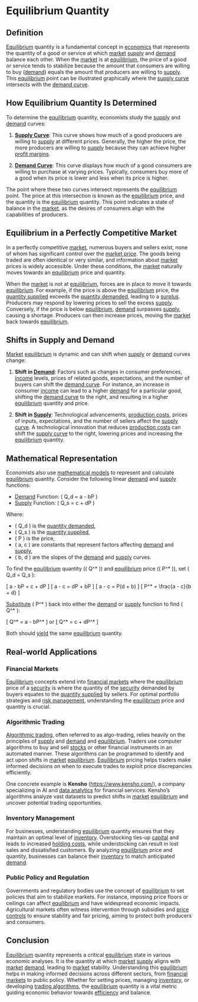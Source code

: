 # Equilibrium Quantity

## Definition

[Equilibrium](../e/equilibrium.md) quantity is a fundamental concept in [economics](../e/economics.md) that represents the quantity of a good or service at which [market](../m/market.md) [supply](../s/supply.md) and [demand](../d/demand.md) balance each other. When the [market](../m/market.md) is at [equilibrium](../e/equilibrium.md), the price of a good or service tends to stabilize because the amount that consumers are willing to buy ([demand](../d/demand.md)) equals the amount that producers are willing to [supply](../s/supply.md). This [equilibrium](../e/equilibrium.md) point can be illustrated graphically where the [supply curve](../s/supply_curve.md) intersects with the [demand curve](../d/demand_curve.md).

## How Equilibrium Quantity Is Determined

To determine the [equilibrium](../e/equilibrium.md) quantity, economists study the [supply](../s/supply.md) and [demand](../d/demand.md) curves:

1. **[Supply Curve](../s/supply_curve.md)**: This curve shows how much of a good producers are willing to [supply](../s/supply.md) at different prices. Generally, the higher the price, the more producers are willing to [supply](../s/supply.md) because they can achieve higher [profit margins](../p/profit_margins_in_trading.md).
   
2. **[Demand Curve](../d/demand_curve.md)**: This curve displays how much of a good consumers are willing to purchase at varying prices. Typically, consumers buy more of a good when its price is lower and less when its price is higher.

The point where these two curves intersect represents the [equilibrium](../e/equilibrium.md) point. The price at this intersection is known as the [equilibrium](../e/equilibrium.md) price, and the quantity is the [equilibrium](../e/equilibrium.md) quantity. This point indicates a state of balance in the [market](../m/market.md), as the desires of consumers align with the capabilities of producers.

## Equilibrium in a Perfectly Competitive Market

In a perfectly competitive [market](../m/market.md), numerous buyers and sellers exist, none of whom has significant control over the [market price](../m/market_price.md). The goods being traded are often identical or very similar, and information about [market](../m/market.md) prices is widely accessible. Under these conditions, the [market](../m/market.md) naturally moves towards an [equilibrium](../e/equilibrium.md) price and quantity.

When the [market](../m/market.md) is not at [equilibrium](../e/equilibrium.md), forces are in place to move it towards [equilibrium](../e/equilibrium.md). For example, if the price is above the [equilibrium](../e/equilibrium.md) price, the [quantity supplied](../q/quantity_supplied.md) exceeds the [quantity demanded](../q/quantity_demanded.md), leading to a [surplus](../s/surplus.md). Producers may respond by lowering prices to sell the excess [supply](../s/supply.md). Conversely, if the price is below [equilibrium](../e/equilibrium.md), [demand](../d/demand.md) surpasses [supply](../s/supply.md), causing a shortage. Producers can then increase prices, moving the [market](../m/market.md) back towards [equilibrium](../e/equilibrium.md).

## Shifts in Supply and Demand

[Market](../m/market.md) [equilibrium](../e/equilibrium.md) is dynamic and can shift when [supply](../s/supply.md) or [demand](../d/demand.md) curves change:

1. **Shift in [Demand](../d/demand.md)**: Factors such as changes in consumer preferences, [income](../i/income.md) levels, prices of related goods, expectations, and the number of buyers can shift the [demand curve](../d/demand_curve.md). For instance, an increase in consumer [income](../i/income.md) can lead to a higher [demand](../d/demand.md) for a particular good, shifting the [demand curve](../d/demand_curve.md) to the right, and resulting in a higher [equilibrium](../e/equilibrium.md) quantity and price.

2. **Shift in [Supply](../s/supply.md)**: Technological advancements, [production costs](../p/production_costs.md), prices of inputs, expectations, and the number of sellers affect the [supply curve](../s/supply_curve.md). A technological innovation that reduces [production costs](../p/production_costs.md) can shift the [supply curve](../s/supply_curve.md) to the right, lowering prices and increasing the [equilibrium](../e/equilibrium.md) quantity.

## Mathematical Representation

Economists also use [mathematical models](../m/mathematical_models_in_trading.md) to represent and calculate [equilibrium](../e/equilibrium.md) quantity. Consider the following linear [demand](../d/demand.md) and [supply](../s/supply.md) functions:

- [Demand](../d/demand.md) Function: \( Q_d = a - bP \)
- [Supply](../s/supply.md) Function: \( Q_s = c + dP \)

Where:
- \( Q_d \) is the [quantity demanded](../q/quantity_demanded.md),
- \( Q_s \) is the [quantity supplied](../q/quantity_supplied.md),
- \( P \) is the price,
- \( a, c \) are constants that represent factors affecting [demand](../d/demand.md) and [supply](../s/supply.md),
- \( b, d \) are the slopes of the [demand](../d/demand.md) and [supply](../s/supply.md) curves.

To find the [equilibrium](../e/equilibrium.md) quantity (\( Q^* \)) and [equilibrium](../e/equilibrium.md) price (\( P^* \)), set \( Q_d = Q_s \):

\[ a - bP = c + dP \]
\[ a - c = dP + bP \]
\[ a - c = P(d + b) \]
\[ P^* = \frac{a - c}{b + d} \]

[Substitute](../s/substitute.md) \( P^* \) back into either the [demand](../d/demand.md) or [supply](../s/supply.md) function to find \( Q^* \):

\[ Q^* = a - bP^* \]
or
\[ Q^* = c + dP^* \]

Both should [yield](../y/yield.md) the same [equilibrium](../e/equilibrium.md) quantity.

## Real-world Applications

### Financial Markets

[Equilibrium](../e/equilibrium.md) concepts extend into [financial markets](../f/financial_market.md) where the [equilibrium](../e/equilibrium.md) price of a [security](../s/security.md) is where the quantity of the [security](../s/security.md) demanded by buyers equates to the [quantity supplied](../q/quantity_supplied.md) by sellers. For optimal portfolio strategies and [risk management](../r/risk_management.md), understanding the [equilibrium](../e/equilibrium.md) price and quantity is crucial.

### Algorithmic Trading

[Algorithmic trading](../a/accountability.md), often referred to as algo-trading, relies heavily on the principles of [supply](../s/supply.md) and [demand](../d/demand.md) and [equilibrium](../e/equilibrium.md). Traders use computer algorithms to buy and sell [stocks](../s/stock.md) or other financial instruments in an automated manner. These algorithms can be programmed to identify and act upon shifts in [market](../m/market.md) [equilibrium](../e/equilibrium.md). [Equilibrium](../e/equilibrium.md) pricing helps traders make informed decisions on when to execute trades to exploit price discrepancies efficiently.

One concrete example is **Kensho** (https://www.kensho.com/), a company specializing in AI and [data analytics](../d/data_analytics.md) for financial services. Kensho’s algorithms analyze vast datasets to predict shifts in [market](../m/market.md) [equilibrium](../e/equilibrium.md) and uncover potential trading opportunities.

### Inventory Management

For businesses, understanding [equilibrium](../e/equilibrium.md) quantity ensures that they maintain an optimal level of [inventory](../i/inventory.md). Overstocking ties-up [capital](../c/capital.md) and leads to increased [holding costs](../h/holding_costs.md), while understocking can result in lost sales and dissatisfied customers. By analyzing [equilibrium](../e/equilibrium.md) price and quantity, businesses can balance their [inventory](../i/inventory.md) to match anticipated [demand](../d/demand.md).

### Public Policy and Regulation

Governments and regulatory bodies use the concept of [equilibrium](../e/equilibrium.md) to set policies that aim to stabilize markets. For instance, imposing price floors or ceilings can affect [equilibrium](../e/equilibrium.md) and have widespread economic impacts. Agricultural markets often witness intervention through subsidies and [price controls](../p/price_controls.md) to ensure stability and fair pricing, aiming to protect both producers and consumers.

## Conclusion

[Equilibrium](../e/equilibrium.md) quantity represents a critical [equilibrium](../e/equilibrium.md) state in various economic analyses. It is the quantity at which [market](../m/market.md) [supply](../s/supply.md) aligns with [market](../m/market.md) [demand](../d/demand.md), leading to [market](../m/market.md) stability. Understanding this [equilibrium](../e/equilibrium.md) helps in making informed decisions across different sectors, from [financial markets](../f/financial_market.md) to public policy. Whether for setting prices, managing [inventory](../i/inventory.md), or developing [trading algorithms](../t/trading_algorithms.md), the [equilibrium](../e/equilibrium.md) quantity is a vital metric guiding economic behavior towards [efficiency](../e/efficiency.md) and balance.